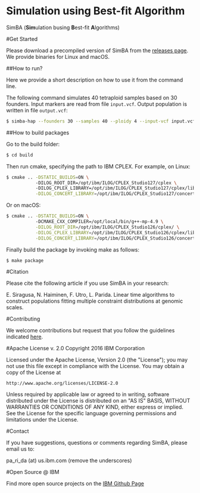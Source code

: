 # Simulation using Best-fit Algorithm
SimBA (**Sim**ulation busing **B**est-fit **A**lgorithms) 


#Get Started

Please download a precompiled version of SimBA from the [releases page](https://github.com/ComputationalGenomics/SimBA/releases/). We provide binaries for Linux and macOS.

##How to run?

Here we provide a short description on how to use it from the command line.

The following command simulates 40 tetraploid samples based on 30 founders. Input markers are read from file ```input.vcf```. Output population is written in file ```output.vcf```:

```sh
$ simba-hap --founders 30 --samples 40 --ploidy 4 --input-vcf input.vcf --output-vcf output.vcf
```

##How to build packages

Go to the build folder:

```sh
$ cd build
```

Then run cmake, specifying the path to IBM CPLEX. For example, on Linux:

```sh
$ cmake .. -DSTATIC_BUILDS=ON \ 
           -DILOG_ROOT_DIR=/opt/ibm/ILOG/CPLEX_Studio127/cplex \ 
           -DILOG_CPLEX_LIBRARY=/opt/ibm/ILOG/CPLEX_Studio127/cplex/lib/x86-64_linux/static_pic/libcplex.a \
           -DILOG_CONCERT_LIBRARY=/opt/ibm/ILOG/CPLEX_Studio127/concert/lib/x86-64_linux/static_pic/libconcert.a
```

Or on macOS: 

```sh
$ cmake .. -DSTATIC_BUILDS=ON \ 
           -DCMAKE_CXX_COMPILER=/opt/local/bin/g++-mp-4.9 \
           -DILOG_ROOT_DIR=/opt/ibm/ILOG/CPLEX_Studio126/cplex/ \
           -DILOG_CPLEX_LIBRARY=/opt/ibm/ILOG/CPLEX_Studio126/cplex/lib/x86-64_osx/static_pic/libcplex.a \
           -DILOG_CONCERT_LIBRARY=/opt/ibm/ILOG/CPLEX_Studio126/concert/lib/x86-64_osx/static_pic/libconcert.a
```

Finally build the package by invoking make as follows: 

```sh
$ make package
```

#Citation

Please cite the following article if you use SimBA in your research:

E. Siragusa, N. Haiminen, F. Utro, L. Parida. Linear time algorithms to construct populations fitting multiple constraint distributions at genomic scales.

#Contributing

We welcome contributions but request that you follow the guidelines indicated [here](https://github.com/ComputationalGenomics/SimBA/blob/master/Contributing/Contributing.md).

#Apache License v. 2.0
Copyright 2016 IBM Corporation

Licensed under the Apache License, Version 2.0 (the "License");
you may not use this file except in compliance with the License.
You may obtain a copy of the License at

    http://www.apache.org/licenses/LICENSE-2.0

Unless required by applicable law or agreed to in writing, software
distributed under the License is distributed on an "AS IS" BASIS,
WITHOUT WARRANTIES OR CONDITIONS OF ANY KIND, either express or implied.
See the License for the specific language governing permissions and
limitations under the License.

#Contact

If you have suggestions, questions or comments regarding SimBA, please email us to: 

pa_ri_da (at) us.ibm.com  (remove the underscores)

#Open Source @ IBM

Find more open source projects on the [IBM Github Page](http://ibm.github.io/)
